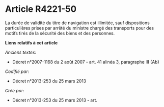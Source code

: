 # Article R4221-50

La durée de validité du titre de navigation est illimitée, sauf dispositions particulières prises par arrêté du ministre
chargé des transports pour des motifs tirés de la sécurité des biens et des personnes.

**Liens relatifs à cet article**

_Anciens textes_:

  - Décret n°2007-1168 du 2 août 2007 - art. 41 alinéa 3, paragraphe III (Ab)

_Codifié par_:

  - Décret n°2013-253 du 25 mars 2013

_Créé par_:

  - Décret n°2013-253 du 25 mars 2013 - art.
